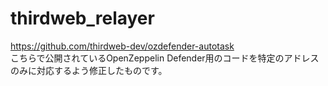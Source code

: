 # thirdweb_relayer

https://github.com/thirdweb-dev/ozdefender-autotask  
こちらで公開されているOpenZeppelin Defender用のコードを特定のアドレスのみに対応するよう修正したものです。
